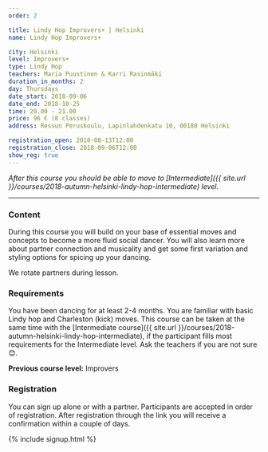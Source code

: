 ```yaml
---
order: 2

title: Lindy Hop Improvers+ | Helsinki
name: Lindy Hop Improvers+

city: Helsinki
level: Improvers+
type: Lindy Hop
teachers: Maria Puustinen & Karri Rasinmäki 
duration_in_months: 2
day: Thursdays
date_start: 2018-09-06
date_end: 2018-10-25
time: 20.00 - 21.00
price: 96 € (8 classes)
address: Ressun Peruskoulu, Lapinlahdenkatu 10, 00180 Helsinki

registration_open: 2018-08-13T12:00
registration_close: 2018-09-06T12:00
show_reg: true
---
```


_After this course you should be able to move to [Intermediate]({{ site.url }}/courses/2018-autumn-helsinki-lindy-hop-intermediate) level._

---

### Content
During this course you will build on your base of essential moves and concepts to become a more fluid social dancer. You will also learn more about partner connection and musicality and get some first variation and styling options for spicing up your dancing.

We rotate partners during lesson.

### Requirements
You have been dancing for at least 2-4 months. You are familiar with basic Lindy hop and Charleston (kick) moves. This course can be taken at the same time with the [Intermediate course]({{ site.url }}/courses/2018-autumn-helsinki-lindy-hop-intermediate), if the participant fills most requirements for the Intermediate level. Ask the teachers if you are not sure 😊.

__Previous course level:__ Improvers

### Registration
You can sign up alone or with a partner. Participants are accepted in order of registration. After registration through the link you will receive a confirmation within a couple of days.

{% include signup.html %}

